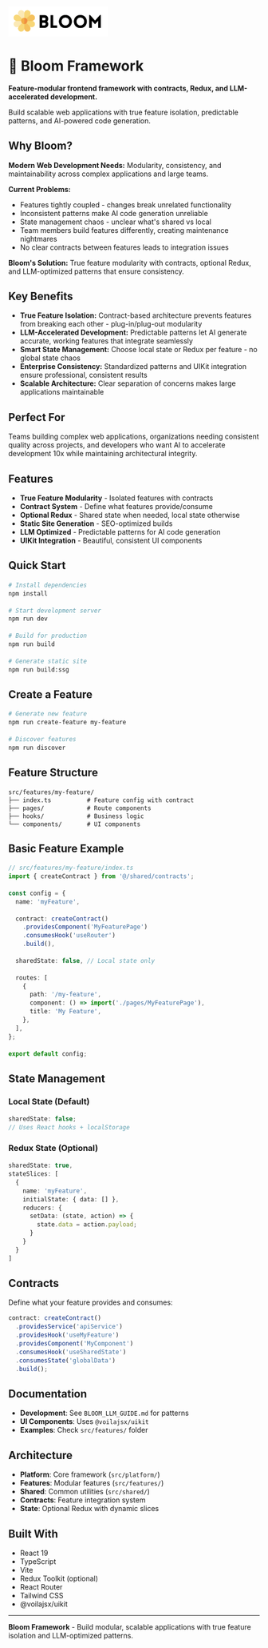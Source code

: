 <p>
   <img src="public/bloom_logo.png" alt="Bloom Framework Logo" width="200" />
</p>

# 🌸 Bloom Framework

**Feature-modular frontend framework with contracts, Redux, and LLM-accelerated development.**

Build scalable web applications with true feature isolation, predictable patterns, and AI-powered code generation.

## Why Bloom?

**Modern Web Development Needs:** Modularity, consistency, and maintainability across complex applications and large teams.

**Current Problems:**

- Features tightly coupled - changes break unrelated functionality
- Inconsistent patterns make AI code generation unreliable
- State management chaos - unclear what's shared vs local
- Team members build features differently, creating maintenance nightmares
- No clear contracts between features leads to integration issues

**Bloom's Solution:** True feature modularity with contracts, optional Redux, and LLM-optimized patterns that ensure consistency.

## Key Benefits

- **True Feature Isolation:** Contract-based architecture prevents features from breaking each other - plug-in/plug-out modularity
- **LLM-Accelerated Development:** Predictable patterns let AI generate accurate, working features that integrate seamlessly
- **Smart State Management:** Choose local state or Redux per feature - no global state chaos
- **Enterprise Consistency:** Standardized patterns and UIKit integration ensure professional, consistent results
- **Scalable Architecture:** Clear separation of concerns makes large applications maintainable

## Perfect For

Teams building complex web applications, organizations needing consistent quality across projects, and developers who want AI to accelerate development 10x while maintaining architectural integrity.

## Features

- **True Feature Modularity** - Isolated features with contracts
- **Contract System** - Define what features provide/consume
- **Optional Redux** - Shared state when needed, local state otherwise
- **Static Site Generation** - SEO-optimized builds
- **LLM Optimized** - Predictable patterns for AI code generation
- **UIKit Integration** - Beautiful, consistent UI components

## Quick Start

```bash
# Install dependencies
npm install

# Start development server
npm run dev

# Build for production
npm run build

# Generate static site
npm run build:ssg
```

## Create a Feature

```bash
# Generate new feature
npm run create-feature my-feature

# Discover features
npm run discover
```

## Feature Structure

```
src/features/my-feature/
├── index.ts          # Feature config with contract
├── pages/            # Route components
├── hooks/            # Business logic
└── components/       # UI components
```

## Basic Feature Example

```typescript
// src/features/my-feature/index.ts
import { createContract } from '@/shared/contracts';

const config = {
  name: 'myFeature',

  contract: createContract()
    .providesComponent('MyFeaturePage')
    .consumesHook('useRouter')
    .build(),

  sharedState: false, // Local state only

  routes: [
    {
      path: '/my-feature',
      component: () => import('./pages/MyFeaturePage'),
      title: 'My Feature',
    },
  ],
};

export default config;
```

## State Management

### Local State (Default)

```typescript
sharedState: false;
// Uses React hooks + localStorage
```

### Redux State (Optional)

```typescript
sharedState: true,
stateSlices: [
  {
    name: 'myFeature',
    initialState: { data: [] },
    reducers: {
      setData: (state, action) => {
        state.data = action.payload;
      }
    }
  }
]
```

## Contracts

Define what your feature provides and consumes:

```typescript
contract: createContract()
  .providesService('apiService')
  .providesHook('useMyFeature')
  .providesComponent('MyComponent')
  .consumesHook('useSharedState')
  .consumesState('globalData')
  .build();
```

## Documentation

- **Development**: See `BLOOM_LLM_GUIDE.md` for patterns
- **UI Components**: Uses `@voilajsx/uikit`
- **Examples**: Check `src/features/` folder

## Architecture

- **Platform**: Core framework (`src/platform/`)
- **Features**: Modular features (`src/features/`)
- **Shared**: Common utilities (`src/shared/`)
- **Contracts**: Feature integration system
- **State**: Optional Redux with dynamic slices

## Built With

- React 19
- TypeScript
- Vite
- Redux Toolkit (optional)
- React Router
- Tailwind CSS
- @voilajsx/uikit

---

**Bloom Framework** - Build modular, scalable applications with true feature isolation and LLM-optimized patterns.
